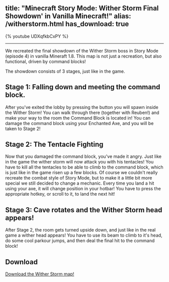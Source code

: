 title: "Minecraft Story Mode: Wither Storm Final Showdown' in Vanilla Minecraft!"
alias: /witherstorm.html
has_download: true
---

{% youtube UDXqfkbCxPY %}

----

We recreated the final showdown of the Wither Storm boss in Story Mode (episode 4) in vanilla Mineraft 1.8.
This map is not just a recreation, but also functional, driven by command blocks!

The showdown consists of 3 stages, just like in the game.

## Stage 1: Falling down and meeting the command block.

After you've exited the lobby by pressing the button you will spawn inside the Wither Storm!
You can walk through there (together with Reuben!) and make your way to the room the Command Block is located in!
You can damage the command block using your Enchanted Axe, and you will be taken to Stage 2!

## Stage 2: The Tentacle Fighting

Now that you damaged the command block, you've made it angry. Just like in the game the wither storm will now attack you with his tentacles!
You have to kill all the tentacles to be able to climb to the command block, which is just like in the game risen up a few blocks.
Of course we couldn't really recreate the combat style of Story Mode, but to make it a little bit more special we still decided to change a mechanic.
Every time you land a hit using your axe, it will change position in your hotbar! You have to press the appropriate hotkey, or scroll to it, to land the next hit!

## Stage 3: Cave rotates and the Wither Storm head appears!

After Stage 2, the room gets turned upside down, and just like in the real game a wither head appears!
You have to use its beam to climb to it's head, do some cool parkour jumps,
and then deal the final hit to the command block!

## Download

<a class="download-link"
   href="https://www.mediafire.com/?e1bc7z3bdc76dii">
   Download the Wither Storm map!
</a>
